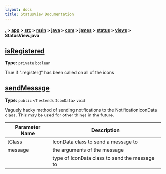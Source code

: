 ```yaml
---
layout: docs
title: StatusView Documentation
---
```

#### [.](./../../../../../../../../index) > [app](./../../../../../../../index) > [src](./../../../../../../index) > [main](./../../../../../index) > [java](./../../../../index) > [com](./../../../index) > [james](./../../index) > [status](./../index) > [views](./index) > **StatusView.java**

## [isRegistered](https://github.com/TheAndroidMaster/Status/blob/master/app/src/main/java/com/james/status/views/StatusView.java#L45)

**Type:** `private` `boolean`

True if ".register()" has been called on all of the icons 












## [sendMessage](https://github.com/TheAndroidMaster/Status/blob/master/app/src/main/java/com/james/status/views/StatusView.java#L170)

**Type:** `public` `<T` `extends` `IconData>` `void`

Vaguely hacky method of sending notifications to the NotificationIconData class. 
This may be used for other things in the future. 





|Parameter Name|Description|
|-----|-----|
|tClass|IconData class to send a message to|
|message|the arguments of the message|
|<T>|type of IconData class to send the message to  |








